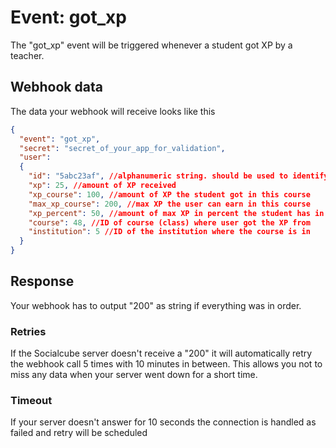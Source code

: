 # Event: got_xp

The "got_xp" event will be triggered whenever a student got XP by a teacher.

## Webhook data

The data your webhook will receive looks like this

```json
{
  "event": "got_xp",
  "secret": "secret_of_your_app_for_validation",
  "user": 
  {
    "id": "5abc23af", //alphanumeric string. should be used to identify user since email can be changed
    "xp": 25, //amount of XP received
    "xp_course": 100, //amount of XP the student got in this course
    "max_xp_course": 200, //max XP the user can earn in this course
    "xp_percent": 50, //amount of max XP in percent the student has in this course
    "course": 48, //ID of course (class) where user got the XP from
    "institution": 5 //ID of the institution where the course is in
  }
}
```

## Response
Your webhook has to output "200" as string if everything was in order.

### Retries
If the Socialcube server doesn't receive a "200" it will automatically retry the webhook call 5 times with 10 minutes in between. This allows you not to miss any data when your server went down for a short time.

### Timeout
If your server doesn't answer for 10 seconds the connection is handled as failed and retry will be scheduled